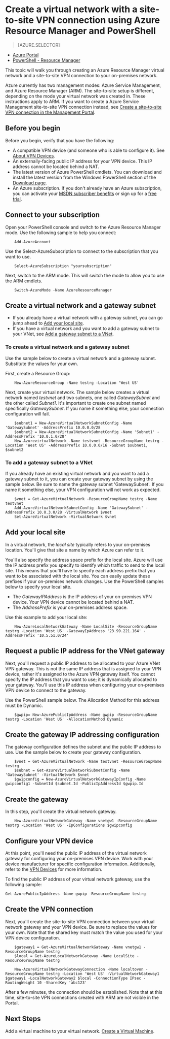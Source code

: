 <properties
   pageTitle="Create a virtual network with a site-to-site VPN connection using Azure Resource Manager and PowerShell | Microsoft Azure"
   description="Create a site-to-site VPN connection from your virtual network to your on-premises location by using Azure Resource Manager and PowerShell"
   services="vpn-gateway"
   documentationCenter="na"
   authors="cherylmc"
   manager="carolz"
   editor=""
   tags="azure-resource-manager"/>

<tags
   ms.service="vpn-gateway"
   ms.devlang="na"
   ms.topic="article"
   ms.tgt_pltfrm="na"
   ms.workload="infrastructure-services"
   ms.date="07/22/2015"
   ms.author="cherylmc"/>

# Create a virtual network with a site-to-site VPN connection using Azure Resource Manager and PowerShell

> [AZURE.SELECTOR]
- [Azure Portal](vpn-gateway-site-to-site-create.md)
- [PowerShell - Resource Manager](vpn-gateway-create-site-to-site-rm-powershell.md)


This topic will walk you through creating an Azure Resource Manager virtual network and a site-to-site VPN connection to your on-premises network. 

Azure currently has two management modes: Azure Service Management, and Azure Resource Manager (ARM). The site-to-site setup is different, depending on the mode your virtual network was created in.
These instructions apply to ARM. If you want to create a Azure Service Management site-to-site VPN connection instead, see [Create a site-to-site VPN connection in the Management Portal](vpn-gateway-site-to-site-create.md).


## Before you begin

Before you begin, verify that you have the following:

- A compatible VPN device (and someone who is able to configure it). See [About VPN Devices](vpn-gateway-vpn-devices.md).
- An externally-facing public IP address for your VPN device. This IP address cannot be located behind a NAT.
- The latest version of Azure PowerShell cmdlets. You can download and install the latest version from the Windows PowerShell section of the [Download page](http://azure.microsoft.com/downloads/). 
- An Azure subscription. If you don't already have an Azure subscription, you can activate your [MSDN subscriber benefits](http://azure.microsoft.com/pricing/member-offers/msdn-benefits-details/) or sign up for a [free trial](http://azure.microsoft.com/pricing/free-trial/).
	

## Connect to your subscription 


Open your PowerShell console and switch to the Azure Resource Manager mode. Use the following sample to help you connect:

		Add-AzureAccount

Use the Select-AzureSubscription to connect to the subscription that you want to use.

		Select-AzureSubscription "yoursubscription"

Next, switch to the ARM mode. This will switch the mode to allow you to use the ARM cmdlets.

		Switch-AzureMode -Name AzureResourceManager


## Create a virtual network and a gateway subnet

- If you already have a virtual network with a gateway subnet, you can go jump ahead to [Add your local site](#add-your-local-site). 
- If you have a virtual network and you want to add a gateway subnet to your VNet, see [Add a gateway subnet to a VNet](#gatewaysubnet).

### To create a virtual network and a gateway subnet

Use the sample below to create a virtual network and a gateway subnet. Substitute the values for your own. 

First, create a Resource Group:

	
		New-AzureResourceGroup -Name testrg -Location 'West US'

Next, create your virtual network. The sample below creates a virtual network named *testvnet* and two subnets, one called *GatewaySubnet* and the other called *Subnet1*. It's important to create one subnet named specifically *GatewaySubnet*. If you name it something else, your connection configuration will fail.

		$subnet1 = New-AzureVirtualNetworkSubnetConfig -Name 'GatewaySubnet' -AddressPrefix 10.0.0.0/28
		$subnet2 = New-AzureVirtualNetworkSubnetConfig -Name 'Subnet1' -AddressPrefix '10.0.1.0/28'
		New-AzurevirtualNetwork -Name testvnet -ResourceGroupName testrg -Location 'West US' -AddressPrefix 10.0.0.0/16 -Subnet $subnet1, $subnet2


### <a name="gatewaysubnet"></a>To add a gateway subnet to a VNet

If you already have an existing virtual network and you want to add a gateway subnet to it, you can create your gateway subnet by using the sample below. Be sure to name the gateway subnet 'GatewaySubnet'. If you name it something else, your VPN configuration will not work as expected.


	
		$vnet = Get-AzureVirtualNetwork -ResourceGroupName testrg -Name testvnet
		Add-AzureVirtualNetworkSubnetConfig -Name 'GatewaySubnet' -AddressPrefix 10.0.3.0/28 -VirtualNetwork $vnet
		Set-AzureVirtualNetwork -VirtualNetwork $vnet

## Add your local site

In a virtual network, the *local site* typically refers to your on-premises location. You'll give that site a name by which Azure can refer to it. 

You'll also specify the address space prefix for the local site. Azure will use the IP address prefix you specify to identify which traffic to send to the local site. This means that you'll have to specify each address prefix that you want to be associated with the local site. You can easily update these prefixes if your on-premises network changes. Use the PowerShell samples below to specify your local site. 

	
- The *GatewayIPAddress* is the IP address of your on-premises VPN device. Your VPN device cannot be located behind a NAT. 
- The *AddressPrefix* is your on-premises address space.

Use this example to add your local site:

		New-AzureLocalNetworkGateway -Name LocalSite -ResourceGroupName testrg -Location 'West US' -GatewayIpAddress '23.99.221.164' -AddressPrefix '10.5.51.0/24'

## Request a public IP address for the VNet gateway

Next, you'll request a public IP address to be allocated to your Azure VNet VPN gateway. This is not the same IP address that is assigned to your VPN device, rather it's assigned to the Azure VPN gateway itself. You cannot specify the IP address that you want to use; it is dynamically allocated to your gateway. You'll use this IP address when configuring your on-premises VPN device to connect to the gateway.

Use the PowerShell sample below. The Allocation Method for this address must be Dynamic. 

		$gwpip= New-AzurePublicIpAddress -Name gwpip -ResourceGroupName testrg -Location 'West US' -AllocationMethod Dynamic

## Create the gateway IP addressing configuration

The gateway configuration defines the subnet and the public IP address to use. Use the sample below to create your gateway configuration. 


		$vnet = Get-AzureVirtualNetwork -Name testvnet -ResourceGroupName testrg
		$subnet = Get-AzureVirtualNetworkSubnetConfig -Name 'GatewaySubnet' -VirtualNetwork $vnet
		$gwipconfig = New-AzureVirtualNetworkGatewayIpConfig -Name gwipconfig1 -SubnetId $subnet.Id -PublicIpAddressId $gwpip.Id 


## Create the gateway

In this step, you'll create the virtual network gateway. 

		New-AzureVirtualNetworkGateway -Name vnetgw1 -ResourceGroupName testrg -Location 'West US' -IpConfigurations $gwipconfig

## Configure your VPN device

At this point, you'll need the public IP address of the virtual network gateway for configuring your on-premises VPN device. Work with your device manufacturer for specific configuration information. Additionally, refer to the [VPN Devices](http://go.microsoft.com/fwlink/p/?linkid=615099) for more information.

To find the public IP address of your virtual network gateway, use the following sample:

	Get-AzurePublicIpAddress -Name gwpip -ResourceGroupName testrg

## Create the VPN connection

Next, you'll create the site-to-site VPN connection between your virtual network gateway and your VPN device. Be sure to replace the values for your own. Note that the shared key must match the value you used for your VPN device configuration.

		$gateway1 = Get-AzureVirtualNetworkGateway -Name vnetgw1 -ResourceGroupName testrg
		$local = Get-AzureLocalNetworkGateway -Name LocalSite -ResourceGroupName testrg

		New-AzureVirtualNetworkGatewayConnection -Name localtovon -ResourceGroupName testrg -Location 'West US' -VirtualNetworkGateway1 $gateway1 -LocalNetworkGateway2 $local -ConnectionType IPsec -RoutingWeight 10 -SharedKey 'abc123'

After a few minutes, the connection should be established. Note that at this time, site-to-site VPN connections created with ARM are not visible in the Portal.


## Next Steps

Add a virtual machine to your virtual network. [Create a Virtual Machine](../virtual-machines/virtual-machines-windows-tutorial.md).